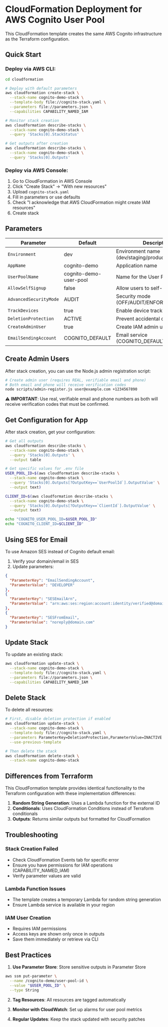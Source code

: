 # CloudFormation Deployment for AWS Cognito User Pool

This CloudFormation template creates the same AWS Cognito infrastructure as the Terraform configuration.

## Quick Start

### Deploy via AWS CLI:
```bash
cd cloudformation

# Deploy with default parameters
aws cloudformation create-stack \
  --stack-name cognito-demo-stack \
  --template-body file://cognito-stack.yaml \
  --parameters file://parameters.json \
  --capabilities CAPABILITY_NAMED_IAM

# Monitor stack creation
aws cloudformation describe-stacks \
  --stack-name cognito-demo-stack \
  --query 'Stacks[0].StackStatus'

# Get outputs after creation
aws cloudformation describe-stacks \
  --stack-name cognito-demo-stack \
  --query 'Stacks[0].Outputs'
```

### Deploy via AWS Console:
1. Go to CloudFormation in AWS Console
2. Click "Create Stack" → "With new resources"
3. Upload `cognito-stack.yaml`
4. Fill in parameters or use defaults
5. Check "I acknowledge that AWS CloudFormation might create IAM resources"
6. Create stack

## Parameters

| Parameter | Default | Description |
|-----------|---------|-------------|
| `Environment` | dev | Environment name (dev/staging/production) |
| `AppName` | cognito-demo | Application name |
| `UserPoolName` | cognito-demo-user-pool | Name for the User Pool |
| `AllowSelfSignup` | false | Allow users to self-register |
| `AdvancedSecurityMode` | AUDIT | Security mode (OFF/AUDIT/ENFORCED) |
| `TrackDevices` | true | Enable device tracking |
| `DeletionProtection` | ACTIVE | Prevent accidental deletion |
| `CreateAdminUser` | true | Create IAM admin user |
| `EmailSendingAccount` | COGNITO_DEFAULT | Email service (COGNITO_DEFAULT/DEVELOPER) |

## Create Admin Users

After stack creation, you can use the Node.js admin registration script:

```bash
# Create admin user (requires REAL, verifiable email and phone)
# Both email and phone will receive verification codes
node scripts/admin-register.js user@example.com +1234567890
```

⚠️ **IMPORTANT**: Use real, verifiable email and phone numbers as both will receive verification codes that must be confirmed.

## Get Configuration for App

After stack creation, get your configuration:

```bash
# Get all outputs
aws cloudformation describe-stacks \
  --stack-name cognito-demo-stack \
  --query 'Stacks[0].Outputs' \
  --output table

# Get specific values for .env file
USER_POOL_ID=$(aws cloudformation describe-stacks \
  --stack-name cognito-demo-stack \
  --query 'Stacks[0].Outputs[?OutputKey==`UserPoolId`].OutputValue' \
  --output text)

CLIENT_ID=$(aws cloudformation describe-stacks \
  --stack-name cognito-demo-stack \
  --query 'Stacks[0].Outputs[?OutputKey==`ClientId`].OutputValue' \
  --output text)

echo "COGNITO_USER_POOL_ID=$USER_POOL_ID"
echo "COGNITO_CLIENT_ID=$CLIENT_ID"
```

## Using SES for Email

To use Amazon SES instead of Cognito default email:

1. Verify your domain/email in SES
2. Update parameters:
```json
{
  "ParameterKey": "EmailSendingAccount",
  "ParameterValue": "DEVELOPER"
},
{
  "ParameterKey": "SESEmailArn",
  "ParameterValue": "arn:aws:ses:region:account:identity/verified@domain.com"
},
{
  "ParameterKey": "SESFromEmail",
  "ParameterValue": "noreply@domain.com"
}
```

## Update Stack

To update an existing stack:

```bash
aws cloudformation update-stack \
  --stack-name cognito-demo-stack \
  --template-body file://cognito-stack.yaml \
  --parameters file://parameters.json \
  --capabilities CAPABILITY_NAMED_IAM
```

## Delete Stack

To delete all resources:

```bash
# First, disable deletion protection if enabled
aws cloudformation update-stack \
  --stack-name cognito-demo-stack \
  --template-body file://cognito-stack.yaml \
  --parameters ParameterKey=DeletionProtection,ParameterValue=INACTIVE \
  --use-previous-template

# Then delete the stack
aws cloudformation delete-stack \
  --stack-name cognito-demo-stack
```

## Differences from Terraform

This CloudFormation template provides identical functionality to the Terraform configuration with these implementation differences:

1. **Random String Generation**: Uses a Lambda function for the external ID
2. **Conditionals**: Uses CloudFormation Conditions instead of Terraform conditionals
3. **Outputs**: Returns similar outputs but formatted for CloudFormation

## Troubleshooting

### Stack Creation Failed
- Check CloudFormation Events tab for specific error
- Ensure you have permissions for IAM operations (CAPABILITY_NAMED_IAM)
- Verify parameter values are valid

### Lambda Function Issues
- The template creates a temporary Lambda for random string generation
- Ensure Lambda service is available in your region

### IAM User Creation
- Requires IAM permissions
- Access keys are shown only once in outputs
- Save them immediately or retrieve via CLI

## Best Practices

1. **Use Parameter Store**: Store sensitive outputs in Parameter Store
```bash
aws ssm put-parameter \
  --name /cognito-demo/user-pool-id \
  --value "$USER_POOL_ID" \
  --type String
```

2. **Tag Resources**: All resources are tagged automatically

3. **Monitor with CloudWatch**: Set up alarms for user pool metrics

4. **Regular Updates**: Keep the stack updated with security patches